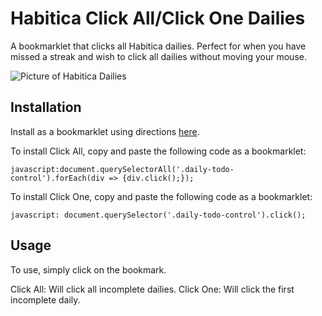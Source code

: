 # Habitica Click All/Click One Dailies

A bookmarklet that clicks all Habitica dailies. Perfect for when you have missed a streak and wish to click all dailies without moving your mouse.

![Picture of Habitica Dailies](https://i.redd.it/hhn82toopr531.png)

## Installation

Install as a bookmarklet using directions [here](https://mreidsma.github.io/bookmarklets/installing.html).

To install Click All, copy and paste the following code as a bookmarklet:
```
javascript:document.querySelectorAll('.daily-todo-control').forEach(div => {div.click();});
```

To install Click One, copy and paste the following code as a bookmarklet:
```
javascript: document.querySelector('.daily-todo-control').click();
```

## Usage

To use, simply click on the bookmark.

Click All: Will click all incomplete dailies.
Click One: Will click the first incomplete daily. 
